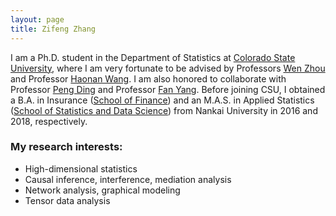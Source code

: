 ```yaml
---
layout: page
title: Zifeng Zhang
---
```


I am a Ph.D. student in the Department of Statistics at [Colorado State University](https://statistics.colostate.edu/), where I am very fortunate to be advised by Professors [Wen Zhou](https://wp.nyu.edu/rczw/) and Professor [Haonan Wang](https://www.stat.colostate.edu/~wanghn/). I am also honored to collaborate with Professor [Peng Ding](https://sites.google.com/site/pengdingpku/) and Professor [Fan Yang](https://ymsc.tsinghua.edu.cn/en/info/1031/2335.htm). Before joining CSU, I obtained a B.A. in Insurance ([School of Finance](https://finance.nankai.edu.cn/)) and an M.A.S. in Applied Statistics ([School of Statistics and Data Science](https://stat.nankai.edu.cn/)) from Nankai University in 2016 and 2018, respectively. 


### My research interests:
* High-dimensional statistics  
* Causal inference, interference, mediation analysis  
* Network analysis, graphical modeling  
* Tensor data analysis
